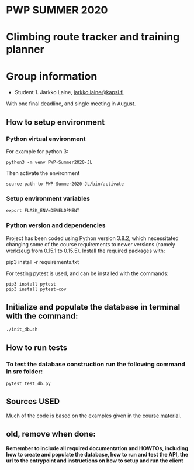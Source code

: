 # PWP SUMMER 2020
# Climbing route tracker and training planner
# Group information
* Student 1. Jarkko Laine, jarkko.laine@kapsi.fi

With one final deadline, and single meeting in August.


## How to setup environment

### Python virtual environment

For example for python 3:

    python3 -m venv PWP-Summer2020-JL

Then activate the environment

    source path-to-PWP-Summer2020-JL/bin/activate

### Setup environment variables

    export FLASK_ENV=DEVELOPMENT

### Python version and dependencies

Project has been coded using Python version 3.8.2, which necessitated changing some of the course requirements to newer versions (namely werkzeug from 0.15.1 to 0.15.5). Install the required packages with:

pip3 install -r requirements.txt

For testing pytest is used, and can be installed with the commands:

    pip3 install pytest
    pip3 install pytest-cov

## Initialize and populate the database in terminal with the command:

    ./init_db.sh

## How to run tests

### To test the database construction run the following command in src folder:

    pytest test_db.py



## Sources USED

Much of the code is based on the examples given in the [course material](https://lovelace.oulu.fi/ohjelmoitava-web/programmable-web-project-summer-2020/).



## old, remove when done:
__Remember to include all required documentation and HOWTOs, including how to create and populate the database, how to run and test the API, the url to the entrypoint and instructions on how to setup and run the client__
